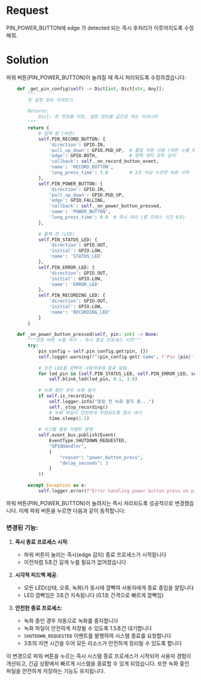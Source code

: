 # Request
PIN_POWER_BUTTON에 edge 가 detected 되는 즉시 후처리가 이루어지도록 수정해줘.

# Solution
파워 버튼(PIN_POWER_BUTTON)이 눌려질 때 즉시 처리되도록 수정하겠습니다:

```python:lumino-medison/ICG-Color/apps/apps-camera/core/gpio_handler.py
    def _get_pin_config(self) -> Dict[int, Dict[str, Any]]:
        """
        핀 설정 정보 가져오기
        
        Returns:
            Dict: 핀 번호를 키로, 설정 정보를 값으로 하는 딕셔너리
        """
        return {
            # 입력 핀 (버튼)
            self.PIN_RECORD_BUTTON: {
                'direction': GPIO.IN,
                'pull_up_down': GPIO.PUD_UP,  # 풀업 저항 사용 (버튼 누를 때 LOW)
                'edge': GPIO.BOTH,            # 양쪽 엣지 모두 감지
                'callback': self._on_record_button_event,
                'name': 'RECORD_BUTTON',
                'long_press_time': 3.0        # 3초 이상 누르면 녹화 시작
            },
            self.PIN_POWER_BUTTON: {
                'direction': GPIO.IN,
                'pull_up_down': GPIO.PUD_UP,
                'edge': GPIO.FALLING,
                'callback': self._on_power_button_pressed,
                'name': 'POWER_BUTTON',
                'long_press_time': 0.0  # 즉시 처리 (롱 프레스 시간 0초)
            },
            
            # 출력 핀 (LED)
            self.PIN_STATUS_LED: {
                'direction': GPIO.OUT,
                'initial': GPIO.LOW,
                'name': 'STATUS_LED'
            },
            self.PIN_ERROR_LED: {
                'direction': GPIO.OUT,
                'initial': GPIO.LOW,
                'name': 'ERROR_LED'
            },
            self.PIN_RECORDING_LED: {
                'direction': GPIO.OUT,
                'initial': GPIO.LOW,
                'name': 'RECORDING_LED'
            }
        }
    
    def _on_power_button_pressed(self, pin: int) -> None:
        """전원 버튼 누름 처리 - 즉시 종료 프로세스 시작"""
        try:
            pin_config = self.pin_config.get(pin, {})
            self.logger.warning(f"{pin_config.get('name', f'Pin {pin}')} 감지됨 - 즉시 종료 프로세스 시작")
            
            # 모든 LED를 깜빡여 사용자에게 종료 알림
            for led_pin in [self.PIN_STATUS_LED, self.PIN_ERROR_LED, self.PIN_RECORDING_LED]:
                self.blink_led(led_pin, 0.1, 3.0)
            
            # 녹화 중인 경우 녹화 중지
            if self.is_recording:
                self.logger.info("종료 전 녹화 중지 중...")
                self._stop_recording()
                # 녹화 파일이 안전하게 저장되도록 잠시 대기
                time.sleep(1.5)
            
            # 시스템 종료 이벤트 발행
            self.event_bus.publish(Event(
                EventType.SHUTDOWN_REQUESTED,
                "GPIOHandler",
                {
                    "reason": "power_button_press",
                    "delay_seconds": 3
                }
            ))
            
        except Exception as e:
            self.logger.error(f"Error handling power button press on pin {pin}: {e}")
```
파워 버튼(PIN_POWER_BUTTON)이 눌려지는 즉시 처리되도록 성공적으로 변경했습니다. 이제 파워 버튼을 누르면 다음과 같이 동작합니다:

### 변경된 기능:

1. **즉시 종료 프로세스 시작**:
   - 파워 버튼이 눌리는 즉시(edge 감지) 종료 프로세스가 시작됩니다
   - 이전처럼 5초간 길게 누를 필요가 없어졌습니다

2. **시각적 피드백 제공**:
   - 모든 LED(상태, 오류, 녹화)가 동시에 깜빡여 사용자에게 종료 중임을 알립니다
   - LED 깜빡임은 3초간 지속됩니다 (0.1초 간격으로 빠르게 깜빡임)

3. **안전한 종료 프로세스**:
   - 녹화 중인 경우 자동으로 녹화를 중지합니다
   - 녹화 파일이 안전하게 저장될 수 있도록 1.5초간 대기합니다
   - `SHUTDOWN_REQUESTED` 이벤트를 발행하여 시스템 종료를 요청합니다
   - 3초의 지연 시간을 두어 모든 리소스가 안전하게 정리될 수 있도록 합니다

이 변경으로 파워 버튼을 누르는 즉시 시스템 종료 프로세스가 시작되어 사용자 경험이 개선되고, 긴급 상황에서 빠르게 시스템을 종료할 수 있게 되었습니다. 또한 녹화 중인 파일을 안전하게 저장하는 기능도 유지됩니다.
